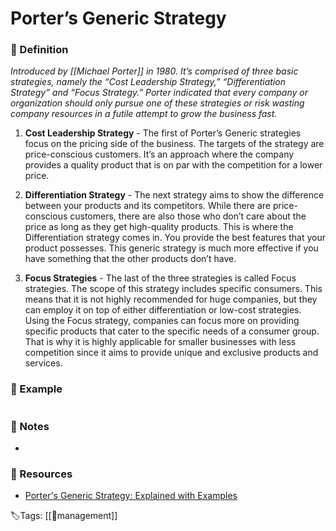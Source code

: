 # Porter’s Generic Strategy

### 📍 Definition 
 _Introduced by [[Michael Porter]] in 1980. It’s comprised of three basic strategies, namely the “Cost Leadership Strategy,” “Differentiation Strategy” and “Focus Strategy.” Porter indicated that every company or organization should only pursue one of these strategies or risk wasting company resources in a futile attempt to grow the business fast._

 1.  **Cost Leadership Strategy** - The first of Porter’s Generic strategies focus on the pricing side of the business. The targets of the strategy are price-conscious customers. It’s an approach where the company provides a quality product that is on par with the competition for a lower price.
 
2.  **Differentiation Strategy** - The next strategy aims to show the difference between your products and its competitors. While there are price-conscious customers, there are also those who don’t care about the price as long as they get high-quality products. This is where the Differentiation strategy comes in. You provide the best features that your product possesses. This generic strategy is much more effective if you have something that the other products don’t have.
 
3.  **Focus Strategies** - The last of the three strategies is called Focus strategies. The scope of this strategy includes specific consumers. This means that it is not highly recommended for huge companies, but they can employ it on top of either differentiation or low-cost strategies. Using the Focus strategy, companies can focus more on providing specific products that cater to the specific needs of a consumer group. That is why it is highly applicable for smaller businesses with less competition since it aims to provide unique and exclusive products and services.

### 🔎 Example
```ad-example

```

### 📝 Notes
- 

### 📂 Resources
- [Porter's Generic Strategy: Explained with Examples](https://gitmind.com/porters-generic-strategy.html)


🏷Tags: [[👑management]]